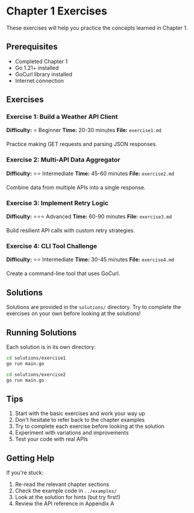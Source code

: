 # Chapter 1 Exercises

These exercises will help you practice the concepts learned in Chapter 1.

## Prerequisites

- Completed Chapter 1
- Go 1.21+ installed
- GoCurl library installed
- Internet connection

## Exercises

### Exercise 1: Build a Weather API Client
**Difficulty:** ⭐ Beginner
**Time:** 20-30 minutes
**File:** `exercise1.md`

Practice making GET requests and parsing JSON responses.

### Exercise 2: Multi-API Data Aggregator
**Difficulty:** ⭐⭐ Intermediate
**Time:** 45-60 minutes
**File:** `exercise2.md`

Combine data from multiple APIs into a single response.

### Exercise 3: Implement Retry Logic
**Difficulty:** ⭐⭐⭐ Advanced
**Time:** 60-90 minutes
**File:** `exercise3.md`

Build resilient API calls with custom retry strategies.

### Exercise 4: CLI Tool Challenge
**Difficulty:** ⭐⭐ Intermediate
**Time:** 30-45 minutes
**File:** `exercise4.md`

Create a command-line tool that uses GoCurl.

## Solutions

Solutions are provided in the `solutions/` directory. Try to complete the exercises on your own before looking at the solutions!

## Running Solutions

Each solution is in its own directory:

```bash
cd solutions/exercise1
go run main.go

cd solutions/exercise2
go run main.go
```

## Tips

1. Start with the basic exercises and work your way up
2. Don't hesitate to refer back to the chapter examples
3. Try to complete each exercise before looking at the solution
4. Experiment with variations and improvements
5. Test your code with real APIs

## Getting Help

If you're stuck:
1. Re-read the relevant chapter sections
2. Check the example code in `../examples/`
3. Look at the solution for hints (but try first!)
4. Review the API reference in Appendix A
